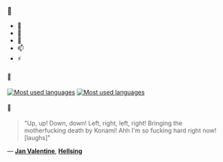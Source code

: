 ### 👋

- 🔭
- 🌱
- 💬
- 📫
- ⚡

#### 🧏

[![Most used languages](https://github-readme-stats-aynah.vercel.app/api/top-langs/?username=aynh&theme=solarized-dark&langs_count=6&layout=compact&hide_title=true)](https://github.com/anuraghazra/github-readme-stats#gh-dark-mode-only)
[![Most used languages](https://github-readme-stats-aynah.vercel.app/api/top-langs/?username=aynh&theme=solarized-light&langs_count=6&layout=compact&hide_title=true)](https://github.com/anuraghazra/github-readme-stats#gh-light-mode-only)

#### 💬

> "Up, up! Down, down! Left, right, left, right! Bringing the motherfucking death by Konami! Ahh I'm so fucking hard right now! [laughs]"

&mdash; [**Jan Valentine**](https://myanimelist.net/character.php?q=Jan%20Valentine&cat=character), [**Hellsing**](https://myanimelist.net/search/all?q=Hellsing&cat=all)
